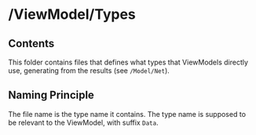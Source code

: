 # /ViewModel/Types

## Contents
This folder contains files that defines what types that ViewModels directly use, generating from the results (see `/Model/Net`).

## Naming Principle
The file name is the type name it contains. The type name is supposed to be relevant to the ViewModel, with suffix `Data`.
